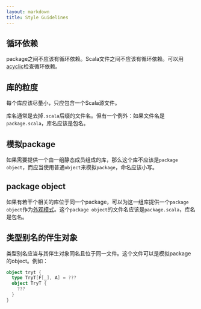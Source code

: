 ```yaml
---
layout: markdown
title: Style Guidelines
---
```


## 循环依赖

package之间不应该有循环依赖。Scala文件之间不应该有循环依赖。可以用[acyclic](https://github.com/lihaoyi/acyclic)检查循环依赖。

## 库的粒度

每个库应该尽量小，只应包含一个Scala源文件。

库名通常是去掉`.scala`后缀的文件名。但有一个例外：如果文件名是`package.scala`，库名应该是包名。

## 模拟package

如果需要提供一个由一组静态成员组成的库，那么这个库不应该是`package object`，而应当使用普通`object`来模拟`package`，命名应该小写。

## package object

如果有若干个相关的库位于同一个package，可以为这一组库提供一个`package object`作为[外观模式](https://zh.wikipedia.org/wiki/%E5%A4%96%E8%A7%80%E6%A8%A1%E5%BC%8F)。这个`package object`的文件名应该是`package.scala`，库名是包名。

## 类型别名的伴生对象

类型别名应当与其伴生对象同名且位于同一文件。这个文件可以是模拟package的object。例如：

``` scala
object tryt {
  type TryT[F[_], A] = ???
  object TryT {
    ???
  }
}
```
